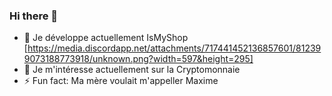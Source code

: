 ### Hi there 👋

- 🔭 Je développe actuellement IsMyShop [https://media.discordapp.net/attachments/717441452136857601/812399073188773918/unknown.png?width=597&height=295]
- 🌱 Je m'intéresse actuellement sur la Cryptomonnaie
- ⚡ Fun fact: Ma mère voulait m'appeller Maxime
